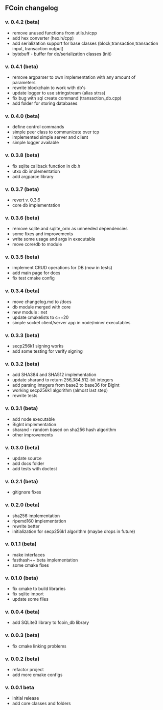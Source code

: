 ## FCoin changelog

### v. 0.4.2 (beta)
 - remove unused functions from utils.h/cpp
 - add hex converter (hex.h/cpp)
 - add serialization support for base classes (block,transaction,transaction input, transaction output)
 - bytebuff - buffer for de/serialization classes (init)

### v. 0.4.1 (beta)
 - remove argparser to own implementation with any amount of parameters
 - rewrite blockchain to work with db's
 - update logger to use stringstream (alias strss)
 - fix bug with sql create command (transaction_db.cpp)
 - add folder for storing databases 

### v. 0.4.0 (beta)
 - define control commands
 - simple peer class to communicate over tcp
 - implemented simple server and client 
 - simple logger available

### v. 0.3.8 (beta)
 - fix sqlite callback function in db.h
 - utxo db implementation
 - add argparce library

### v. 0.3.7 (beta)
 - revert v. 0.3.6
 - core db implementation

### v. 0.3.6 (beta)
 - remove sqlite and sqlite_orm as unneeded dependencies
 - some fixes and improvements
 - write some usage and args in executable
 - move core/db to module

### v. 0.3.5 (beta)
 - implement CRUD operations for DB (now in tests) 
 - add main page for docs
 - fix test cmake config

### v. 0.3.4 (beta)
 - move changelog.md to /docs
 - db module merged with core
 - new module : net
 - update cmakelists to c++20
 - simple socket client/server app in node/miner executables

### v. 0.3.3 (beta)
 - secp256k1 signing works
 - add some testing for verify signing

### v. 0.3.2 (beta)
 - add SHA384 and SHA512 implementation
 - update sharand to return 256,384,512-bit integers
 - add parsing integers from base2 to base36 for BigInt
 - working secp256k1 algorithm (almost last step)
 - rewrite tests

### v. 0.3.1 (beta)
 - add node executable
 - BigInt implementation
 - sharand - random based on sha256 hash algorithm
 - other improvements
 
### v. 0.3.0 (beta)
 - update source
 - add docs folder
 - add tests with doctest

### v. 0.2.1 (beta)
 - gitignore fixes

### v. 0.2.0 (beta)
 - sha256 implementation
 - ripemd160 implementation
 - rewrite better
 - initialization for secp256k1 algorithm (maybe drops in future)

### v. 0.1.1 (beta)
 - make interfaces
 - fasthash++ beta implementation
 - some cmake fixes

### v. 0.1.0 (beta)
 - fix cmake to build libraries 
 - fix sqlite import
 - update some files

### v. 0.0.4 (beta)
 - add SQLite3 library to fcoin_db library

### v. 0.0.3 (beta)
 - fix cmake linking problems

### v. 0.0.2 (beta)
 - refactor project
 - add more cmake configs

### v. 0.0.1 beta

 - initial release
 - add core classes and folders
